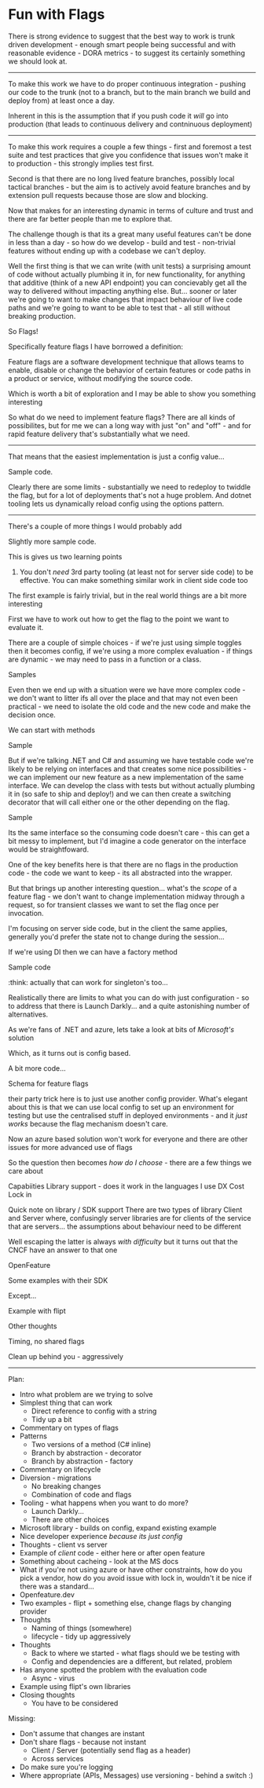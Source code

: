 # Fun with Flags

There is strong evidence to suggest that the best way to work is trunk driven development - enough smart people being successful and with reasonable evidence - DORA metrics - to suggest its certainly something we should look at.

---

To make this work we have to do proper continuous integration - pushing our code to the trunk (not to a branch, but to the main branch we build and deploy from) at least once a day.

Inherent in this is the assumption that if you push code it _will_ go into production (that leads to continuous delivery and contninuous deployment)

---

To make this work requires a couple a few things - first and foremost a test suite and test practices that give you confidence that issues won't make it to production - this strongly implies test first.

Second is that there are no long lived feature branches, possibly local tactical branches - but the aim is to actively avoid feature branches and by extension pull requests because those are slow and blocking.

Now that makes for an interesting dynamic in terms of culture and trust and there are far better people than me to explore that.

The challenge though is that its a great many useful features can't be done in less than a day - so how do we develop - build and test - non-trivial features without ending up with a codebase we can't deploy.

Well the first thing is that we can write (with unit tests) a surprising amount of code without actually plumbing it in, for new functionality, for anything that additive (think of a new API endpoint) you can concievably get all the way to delivered without impacting anything else. But... sooner or later we're going to want to make changes that impact behaviour of live code paths and we're going to want to be able to test that - all still without breaking production.

So Flags! 

Specifically feature flags I have borrowed a definition:

Feature flags are a software development technique that allows teams to enable, disable or change the behavior of certain features or code paths in a product or service, without modifying the source code.

Which is worth a bit of exploration and I may be able to show you something interesting

So what do we need to implement feature flags? There are all kinds of possibilites, but for me we can a long way with just "on" and "off" - and for rapid feature delivery that's substantially what we need.

---

That means that the easiest implementation is just a config value...

Sample code.

Clearly there are some limits - substantially we need to redeploy to twiddle the flag, but for a lot of deployments that's not a huge problem. And dotnet tooling lets us dynamically reload config using the options pattern.

---

There's a couple of more things I would probably add


Slightly more sample code.

This is gives us two learning points

1. You don't _need_ 3rd party tooling (at least not for server side code) to be effective. You can make something similar work in client side code too

The first example is fairly trivial, but in the real world things are a bit more interesting

First we have to work out how to get the flag to the point we want to evaluate it.

There are a couple of simple choices - if we're just using simple toggles then it becomes config, if we're using a more complex evaluation - if things are dynamic - we may need to pass in a function or a class.

Samples

Even then we end up with a situation were we have more complex code - we don't want to litter ifs all over the place and that may not even been practical - we need to isolate the old code and the new code and make the decision once.

We can start with methods

Sample

But if we're talking .NET and C# and assuming we have testable code we're likely to be relying on interfaces and that creates some nice possibilities - we can implement our new feature as a new implementation of the same interface. We can develop the class with tests but without actually plumbing it in (so safe to ship and deploy!) and we can then create a switching decorator that will call either one or the other depending on the flag. 

Sample

Its the same interface so the consuming code doesn't care - this can get a bit messy to implement, but I'd imagine a code generator on the interface would be straightfoward.

One of the key benefits here is that there are no flags in the production code - the code we want to keep - its all abstracted into the wrapper. 

But that brings up another interesting question... what's the _scope_ of a feature flag - we don't want to change implementation midway through a request, so for transient classes we want to set the flag once per invocation.

I'm focusing on server side code, but in the client the same applies, generally you'd prefer the state not to change during the session... 

If we're using DI then we can have a factory method

Sample code

:think: actually that can work for singleton's too...

Realistically there are limits to what you can do with just configuration - so to address that there is Launch Darkly... and a quite astonishing number of alternatives.

As we're fans of .NET and azure, lets take a look at bits of _Microsoft's_ solution

Which, as it turns out is config based.

A bit more code...

Schema for feature flags

their party trick here is to just use another config provider. What's elegant about this is that we can use local config to set up an environment for testing but use the centralised stuff in deployed environments - and it _just works_ because the flag mechanism doesn't care.

Now an azure based solution won't work for everyone and there are other issues for more advanced use of flags

So the question then becomes _how do I choose_ - there are a few things we care about

Capabiities
Library support - does it work in the languages I use
DX
Cost 
Lock in

Quick note on library / SDK support
There are two types of library Client and Server where, confusingly server libraries are for clients of the service that are servers... the assumptions about behaviour need to be different

Well escaping the latter is always _with difficulty_ but it turns out that the CNCF have an answer to that one

OpenFeature

Some examples with their SDK

Except...

Example with flipt

Other thoughts

Timing, no shared flags

Clean up behind you - aggressively


---

Plan:
* Intro what problem are we trying to solve
* Simplest thing that can work
    * Direct reference to config with a string
    * Tidy up a bit
* Commentary on types of flags
* Patterns
    * Two versions of a method (C# inline)
    * Branch by abstraction - decorator
    * Branch by abstraction - factory
* Commentary on lifecycle
* Diversion - migrations
    * No breaking changes
    * Combination of code and flags
* Tooling - what happens when you want to do more?
    * Launch Darkly... 
    * There are other choices
* Microsoft library - builds on config, expand existing example
* Nice developer experience _because its just config_
* Thoughts - client vs server
* Example of _client_ code - either here or after open feature
* Something about cacheing - look at the MS docs
* What if you're not using azure or have other constraints, how do you pick a vendor, how do you avoid issue with lock in, wouldn't it be nice if there was a standard...
* Openfeature.dev
* Two examples - flipt + something else, change flags by changing provider
* Thoughts
    * Naming of things (somewhere)
    * lifecycle - tidy up aggressively
* Thoughts
    * Back to where we started - what flags should we be testing with
    * Config and dependencies are a different, but related, problem
* Has anyone spotted the problem with the evaluation code
    * Async - virus
* Example using flipt's own libraries
* Closing thoughts
    * You have to be considered

Missing:
- Don't assume that changes are instant
- Don't share flags - because not instant
    - Client / Server (potentially send flag as a header)
    - Across services
- Do make sure you're logging
- Where appropriate (APIs, Messages) use versioning - behind a switch :)
